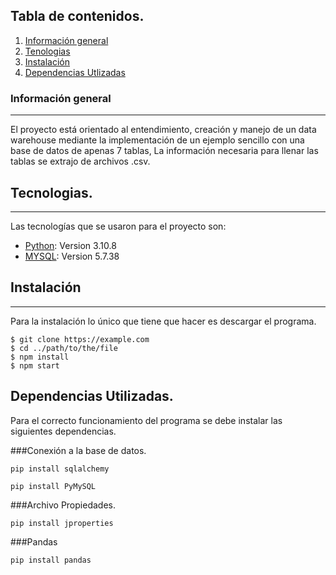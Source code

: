 ## Tabla de contenidos.
1. [Información general](#general-info)
2. [Tenologias](#technologies)
3. [Instalación](#installation)
3. [Dependencias Utlizadas](#installation)

### Información general
***
El proyecto está orientado al entendimiento, creación y manejo de un data warehouse mediante la implementación de un ejemplo sencillo con una base de datos de apenas 7 tablas, La información necesaria para llenar las tablas se extrajo de archivos .csv. 

## Tecnologias.
***
Las tecnologías que se usaron para el proyecto son:
* [Python](https://www.python.org): Version 3.10.8 
* [MYSQL](https://www.mysql.com): Version 5.7.38

## Instalación
***
Para la instalación lo único que tiene que hacer es descargar el programa.
```
$ git clone https://example.com
$ cd ../path/to/the/file
$ npm install
$ npm start
```
## Dependencias Utilizadas.
Para el correcto funcionamiento del programa se debe instalar las siguientes dependencias.


###Conexión a la base de datos.
```
pip install sqlalchemy
```
```
pip install PyMySQL
```
###Archivo Propiedades.
```
pip install jproperties
```
###Pandas
```
pip install pandas
```



